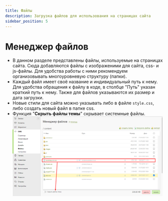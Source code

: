 ```yaml
---
title: Файлы
description: Загрузка файлов для использования на страницах сайта
sidebar_position: 5
---
```


# Менеджер файлов
* В данном разделе представлены файлы, используемые на страницах сайта. Сюда добавляются файлы с изображеними для сайта, css- и js-файлы. Для удобства работы с ними рекомендуем организовывать многоуровневую структуру (папки).
* Каждый файл имеет своё название и индивидуальный путь к нему. Для удобства обращения к файлу в коде, в столбце "Путь" указан краткий путь к нему. Также для файлов указываются их размер и дата загрузки.
* Новые стили для сайта можно указывать либо в файле `style.css`, либо создать новый файл в папке css.
* Функция "__Скрыть файлы темы__" скрывает системные файлы.
![](../_media/cms/cms21.png)
